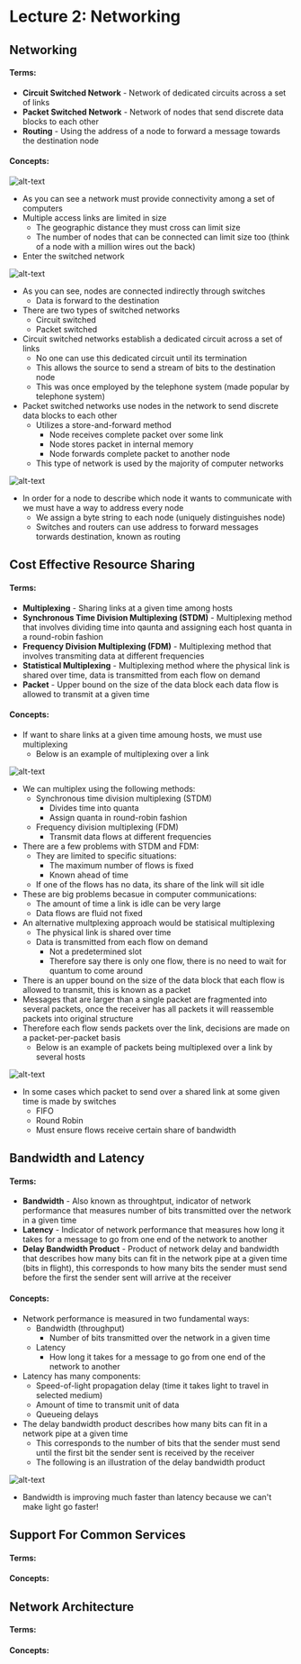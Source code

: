 # Lecture 2: Networking
## Networking
#### Terms:
- **Circuit Switched Network** - Network of dedicated circuits across a set of links
- **Packet Switched Network** - Network of nodes that send discrete data blocks to each other
- **Routing** - Using the address of a node to forward a message towards the destination node
#### Concepts:
![alt-text](https://raw.github.com/jarretflack/cs455Studying/master/Midterm/images/L2-network-connection.png?raw=true)
- As you can see a network must provide connectivity among a set of computers
- Multiple access links are limited in size
  - The geographic distance they must cross can limit size
  - The number of nodes that can be connected can limit size too (think of a node with a million wires out the back)
- Enter the switched network

![alt-text](https://raw.github.com/jarretflack/cs455Studying/master/Midterm/images/L2-switched-network.png?raw=true)

- As you can see, nodes are connected indirectly through switches
  - Data is forward to the destination
- There are two types of switched networks
  - Circuit switched
  - Packet switched
- Circuit switched networks establish a dedicated circuit across a set of links
  - No one can use this dedicated circuit until its termination
  - This allows the source to send a stream of bits to the destination node
  - This was once employed by the telephone system (made popular by telephone system)
- Packet switched networks use nodes in the network to send discrete data blocks to each other
  - Utilizes a store-and-forward method
    - Node receives complete packet over some link
    - Node stores packet in internal memory
    - Node forwards complete packet to another node
  - This type of network is used by the majority of computer networks

![alt-text](https://raw.github.com/jarretflack/cs455Studying/master/Midterm/images/L2-interconnection-networks.png?raw=true)

- In order for a node to describe which node it wants to communicate with we must have a way to address every node
  - We assign a byte string to each node (uniquely distinguishes node)
  - Switches and routers can use address to forward messages torwards destination, known as routing

## Cost Effective Resource Sharing
#### Terms:
- **Multiplexing** - Sharing links at a given time among hosts
- **Synchronous Time Division Multiplexing (STDM)** - Multiplexing method that involves dividing time into qaunta and assigning each host quanta in a round-robin fashion
- **Frequency Division Multiplexing (FDM)** - Multiplexing method that involves transmiting data at different frequencies
- **Statistical Multiplexing** - Multiplexing method where the physical link is shared over time, data is transmitted from each flow on demand
- **Packet** - Upper bound on the size of the data block each data flow is allowed to transmit at a given time

#### Concepts:
- If want to share links at a given time amoung hosts, we must use multiplexing
  - Below is an example of multiplexing over a link

![alt-text](https://raw.github.com/jarretflack/cs455Studying/master/Midterm/images/L2-multiplexing.png?raw=true)

- We can multiplex using the following methods:
  - Synchronous time division multiplexing (STDM)
    - Divides time into quanta
    - Assign quanta in round-robin fashion
  - Frequency division multiplexing (FDM)
    - Transmit data flows at different frequencies
- There are a few problems with STDM and FDM:
  - They are limited to specific situations:
    - The maximum number of flows is fixed
    - Known ahead of time
  - If one of the flows has no data, its share of the link will sit idle
- These are big problems becasue in computer communications:
  - The amount of time a link is idle can be very large
  - Data flows are fluid not fixed
- An alternative multplexing approach would be statisical multiplexing
  - The physical link is shared over time
  - Data is transmitted from each flow on demand
    - Not a predetermined slot
    - Therefore say there is only one flow, there is no need to wait for quantum to come around
- There is an upper bound on the size of the data block that each flow is allowed to transmit, this is known as a packet
- Messages that are larger than a single packet are fragmented into several packets, once the receiver has all packets it will reassemble packets into original structure
- Therefore each flow sends packets over the link, decisions are made on a packet-per-packet basis
  - Below is an example of packets being multiplexed over a link by several hosts

![alt-text](https://raw.github.com/jarretflack/cs455Studying/master/Midterm/images/L2-multiplexing-packets.png?raw=true)

- In some cases which packet to send over a shared link at some given time is made by switches
  - FIFO
  - Round Robin
  - Must ensure flows receive certain share of bandwidth

## Bandwidth and Latency
#### Terms:
- **Bandwidth** - Also known as throughtput, indicator of network performance that measures number of bits transmitted over the network in a given time
- **Latency** - Indicator of network performance that measures how long it takes for a message to go from one end of the network to another
- **Delay Bandwidth Product** - Product of network delay and bandwidth that describes how many bits can fit in the network pipe at a given time (bits in flight), this corresponds to how many bits the sender must send before the first the sender sent will arrive at the receiver

#### Concepts:
- Network performance is measured in two fundamental ways:
  - Bandwidth (throughput)
    - Number of bits transmitted over the network in a given time
  - Latency
    - How long it takes for a message to go from one end of the network to another
- Latency has many components:
  - Speed-of-light propagation delay (time it takes light to travel in selected medium)
  - Amount of time to transmit unit of data
  - Queueing delays
- The delay bandwidth product describes how many bits can fit in a network pipe at a given time
  - This corresponds to the number of bits that the sender must send until the first bit the sender sent is received by the receiver
  - The following is an illustration of the delay bandwidth product

![alt-text](https://raw.github.com/jarretflack/cs455Studying/master/Midterm/images/L2-delay-bandwidth-product.png?raw=true)

- Bandwidth is improving much faster than latency because we can't make light go faster!

## Support For Common Services
#### Terms:

#### Concepts:

## Network Architecture
#### Terms:

#### Concepts:
